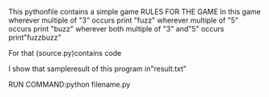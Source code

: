 This pythonfile contains a simple game
RULES FOR THE GAME
In this game wherever multiple of "3" occurs print "fuzz"
wherever multiple of "5" occurs print "buzz"
wherever both multiple of "3" and"5" occurs print"fuzzbuzz"

For that (source.py)contains code

I show that sampleresult of this program in"result.txt"

RUN COMMAND:python filename.py

